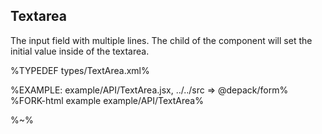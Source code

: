 ## **Textarea**

The input field with multiple lines. The child of the component will set the initial value inside of the textarea.

%TYPEDEF types/TextArea.xml%

%EXAMPLE: example/API/TextArea.jsx, ../../src => @depack/form%
%FORK-html example example/API/TextArea%

%~%